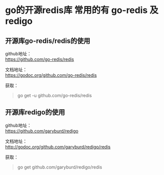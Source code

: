 

go的开源redis库 常用的有 go-redis 及 redigo
============


开源库go-redis/redis的使用
-------------
github地址：   
https://github.com/go-redis/redis

文档地址：   
https://godoc.org/github.com/go-redis/redis

获取：   
> go get -u github.com/go-redis/redis



开源库redigo的使用
-------------
github地址：   
https://github.com/garyburd/redigo

文档地址：   
http://godoc.org/github.com/garyburd/redigo/redis


获取：   
> go get github.com/garyburd/redigo/redis